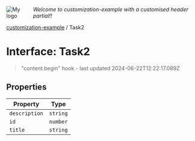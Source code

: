 <div style="display:flex; align-items:center;">
  <img alt="My logo" src="https://placehold.co/100x50" style="margin-right: .5em;" />
  <em>Welcome to customization-example with a customised header partial!!</em>
</div>

[customization-example](index.md) / Task2

# Interface: Task2

> "content.begin" hook - last updated 2024-06-22T12:22:17.089Z

## Properties

| Property | Type |
| ------ | ------ |
| `description` | `string` |
| `id` | `number` |
| `title` | `string` |
